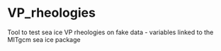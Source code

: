# VP_rheologies
Tool to test sea ice VP rheologies on fake data - variables linked to the MITgcm sea ice package 
